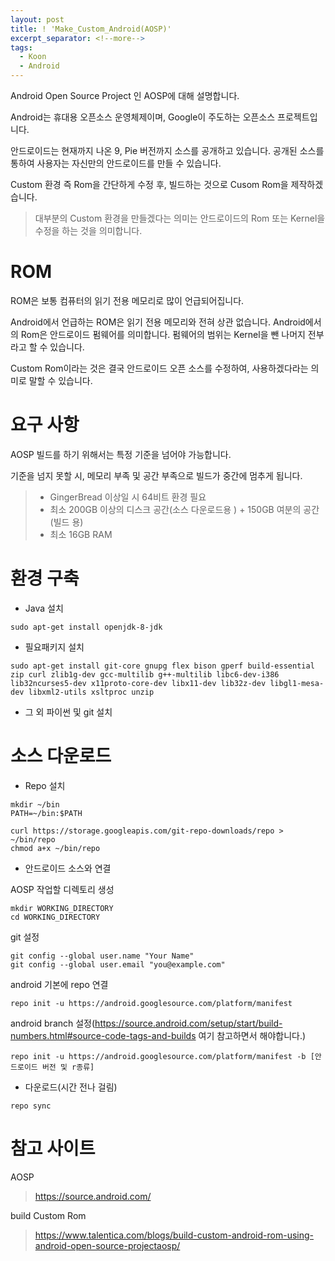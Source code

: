 ```yaml
---
layout: post
title: ! 'Make_Custom_Android(AOSP)'
excerpt_separator: <!--more-->
tags:
  - Koon
  - Android
---
```


Android Open Source Project 인 AOSP에 대해 설명합니다.
<!--more-->

Android는 휴대용 오픈소스 운영체제이며, Google이 주도하는 오픈소스 프로젝트입니다. 

안드로이드는 현재까지 나온 9, Pie 버전까지 소스를 공개하고 있습니다. 공개된 소스를 통하여 사용자는 자신만의 안드로이드를 만들 수 있습니다.

Custom 환경 즉 Rom을 간단하게 수정 후, 빌드하는 것으로 Cusom Rom을 제작하겠습니다.

> 대부분의 Custom 환경을 만들겠다는 의미는 안드로이드의 Rom 또는 Kernel을 수정을 하는 것을 의미합니다.

# ROM

ROM은 보통 컴퓨터의 읽기 전용 메모리로 많이 언급되어집니다. 

Android에서 언급하는 ROM은 읽기 전용 메모리와 전혀 상관 없습니다. Android에서의 Rom은 안드로이드 펌웨어를 의미합니다. 펌웨어의 범위는 Kernel을 뺀 나머지 전부라고 할 수 있습니다.

Custom Rom이라는 것은 결국 안드로이드 오픈 소스를 수정하여, 사용하겠다라는 의미로 말할 수 있습니다.


# 요구 사항
AOSP 빌드를 하기 위해서는 특정 기준을 넘어야 가능합니다.

기준을 넘지 못할 시, 메모리 부족 및 공간 부족으로 빌드가 중간에 멈추게 됩니다.
> - GingerBread 이상일 시 64비트 환경 필요
> - 최소 200GB 이상의 디스크 공간(소스 다운로드용 ) + 150GB 여분의 공간(빌드 용)
> - 최소 16GB RAM



# 환경 구축

- Java 설치

```
sudo apt-get install openjdk-8-jdk
```


- 필요패키지 설치
```
sudo apt-get install git-core gnupg flex bison gperf build-essential zip curl zlib1g-dev gcc-multilib g++-multilib libc6-dev-i386 lib32ncurses5-dev x11proto-core-dev libx11-dev lib32z-dev libgl1-mesa-dev libxml2-utils xsltproc unzip
```

- 그 외 파이썬 및 git 설치


# 소스 다운로드

- Repo 설치
```
mkdir ~/bin
PATH=~/bin:$PATH
```

```
curl https://storage.googleapis.com/git-repo-downloads/repo > ~/bin/repo
chmod a+x ~/bin/repo
```

- 안드로이드 소스와 연결

AOSP 작업할 디렉토리 생성
```
mkdir WORKING_DIRECTORY
cd WORKING_DIRECTORY
```

git 설정
```
git config --global user.name "Your Name"
git config --global user.email "you@example.com"
```

android 기본에 repo 연결
```
repo init -u https://android.googlesource.com/platform/manifest
```

android branch 설정(https://source.android.com/setup/start/build-numbers.html#source-code-tags-and-builds 여기 참고하면서 해야합니다.)
```
repo init -u https://android.googlesource.com/platform/manifest -b [안드로이드 버전 및 r종류]
```

- 다운로드(시간 전나 걸림)
```
repo sync
```



# 참고 사이트

AOSP
> https://source.android.com/

build Custom Rom
> https://www.talentica.com/blogs/build-custom-android-rom-using-android-open-source-projectaosp/
